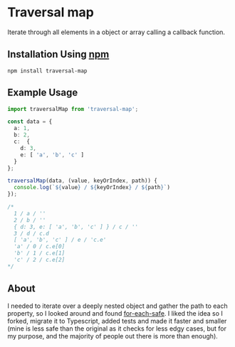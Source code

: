# Traversal map

Iterate through all elements in a object or array calling a callback function.

## Installation Using [npm](https://docs.npmjs.com/getting-started/installing-npm-packages-locally)

```
npm install traversal-map
```

## Example Usage

```typescript
import traversalMap from 'traversal-map';

const data = {
  a: 1,
  b: 2,
  c:  {
    d: 3,
    e: [ 'a', 'b', 'c' ]
  }
};

traversalMap(data, (value, keyOrIndex, path)) {
  console.log(`${value} / ${keyOrIndex} / ${path}`)
});

/*
  1 / a / ''
  2 / b / ''
  { d: 3, e: [ 'a', 'b', 'c' ] } / c / ''
  3 / d / c.d
  [ 'a', 'b', 'c' ] / e / 'c.e'
  'a' / 0 / c.e[0]
  'b' / 1 / c.e[1]
  'c' / 2 / c.e[2]
*/
```

## About
I needed to iterate over a deeply nested object and gather the path to each property, so I looked around and found [for-each-safe](https://github.com/npetruzzelli/for-each-safe). I liked the idea so I forked, migrate it to Typescript, added tests and made it faster and smaller (mine is less safe than the original as it checks for less edgy cases, but for my purpose, and the majority of people out there is more than enough).
